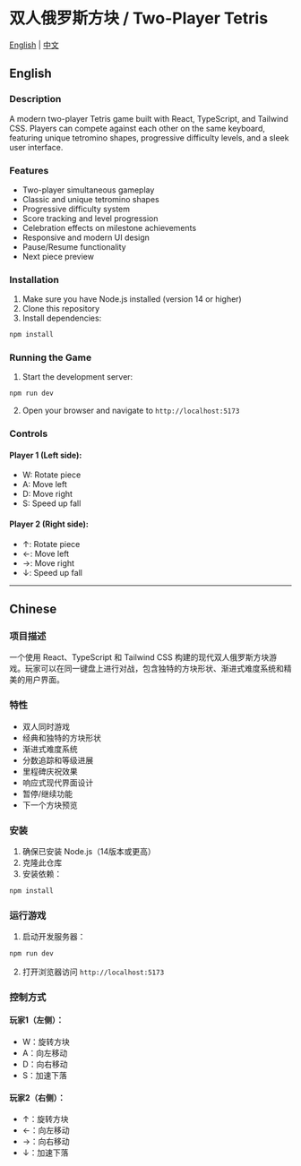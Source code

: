 # 双人俄罗斯方块 / Two-Player Tetris

[English](#english) | [中文](#chinese)

## English

### Description
A modern two-player Tetris game built with React, TypeScript, and Tailwind CSS. Players can compete against each other on the same keyboard, featuring unique tetromino shapes, progressive difficulty levels, and a sleek user interface.

### Features
- Two-player simultaneous gameplay
- Classic and unique tetromino shapes
- Progressive difficulty system
- Score tracking and level progression
- Celebration effects on milestone achievements
- Responsive and modern UI design
- Pause/Resume functionality
- Next piece preview

### Installation
1. Make sure you have Node.js installed (version 14 or higher)
2. Clone this repository
3. Install dependencies:
```bash
npm install
```

### Running the Game
1. Start the development server:
```bash
npm run dev
```
2. Open your browser and navigate to `http://localhost:5173`

### Controls
#### Player 1 (Left side):
- W: Rotate piece
- A: Move left
- D: Move right
- S: Speed up fall

#### Player 2 (Right side):
- ↑: Rotate piece
- ←: Move left
- →: Move right
- ↓: Speed up fall

---

## Chinese

### 项目描述
一个使用 React、TypeScript 和 Tailwind CSS 构建的现代双人俄罗斯方块游戏。玩家可以在同一键盘上进行对战，包含独特的方块形状、渐进式难度系统和精美的用户界面。

### 特性
- 双人同时游戏
- 经典和独特的方块形状
- 渐进式难度系统
- 分数追踪和等级进展
- 里程碑庆祝效果
- 响应式现代界面设计
- 暂停/继续功能
- 下一个方块预览

### 安装
1. 确保已安装 Node.js（14版本或更高）
2. 克隆此仓库
3. 安装依赖：
```bash
npm install
```

### 运行游戏
1. 启动开发服务器：
```bash
npm run dev
```
2. 打开浏览器访问 `http://localhost:5173`

### 控制方式
#### 玩家1（左侧）：
- W：旋转方块
- A：向左移动
- D：向右移动
- S：加速下落

#### 玩家2（右侧）：
- ↑：旋转方块
- ←：向左移动
- →：向右移动
- ↓：加速下落

